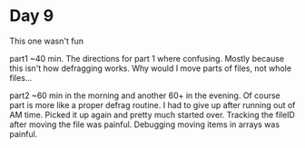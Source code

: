 # Day 9

This one wasn't fun

part1 ~40 min. The directions for part 1 where confusing. Mostly because this isn't how defragging works. Why would I move parts of files, not whole files...

part2 ~60 min in the morning and another 60+ in the evening. Of course part is more like a proper defrag routine. I had to give up after running out of AM time. Picked it up again and pretty much started over. Tracking the fileID after moving the file was painful. Debugging moving items in arrays was painful.

